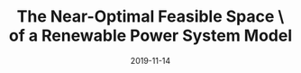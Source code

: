 ---
title: "The Near-Optimal Feasible Space \\ 
of a Renewable Power System Model"
date: 2019-11-14
summary: Helmholtz ES2050 Project Meeting, Dresden, Germany.
authors: ["admin"]

links:
  - icon_pack: fas
    icon: microphone
    name: presentation
    url: 'https://www.neumann.fyi/files/es2050-seminar-dresden-mga.pdf'
---